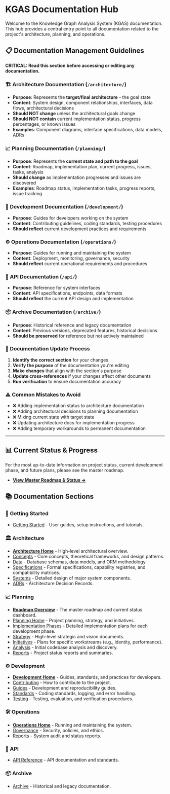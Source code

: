 # KGAS Documentation Hub

Welcome to the Knowledge Graph Analysis System (KGAS) documentation. This hub provides a central entry point to all documentation related to the project's architecture, planning, and operations.

## 📋 Documentation Management Guidelines

**CRITICAL: Read this section before accessing or editing any documentation.**

### 🏗️ Architecture Documentation (`/architecture/`)
- **Purpose**: Represents the **target/final architecture** - the goal state
- **Content**: System design, component relationships, interfaces, data flows, architectural decisions
- **Should NOT change** unless the architectural goals change
- **Should NOT contain** current implementation status, progress percentages, or known issues
- **Examples**: Component diagrams, interface specifications, data models, ADRs

### 📈 Planning Documentation (`/planning/`)
- **Purpose**: Represents the **current state and path to the goal**
- **Content**: Roadmap, implementation plan, current progress, issues, tasks, analysis
- **Should change** as implementation progresses and issues are discovered
- **Examples**: Roadmap status, implementation tasks, progress reports, issue tracking

### 🚀 Development Documentation (`/development/`)
- **Purpose**: Guides for developers working on the system
- **Content**: Contributing guidelines, coding standards, testing procedures
- **Should reflect** current development practices and requirements

### ⚙️ Operations Documentation (`/operations/`)
- **Purpose**: Guides for running and maintaining the system
- **Content**: Deployment, monitoring, governance, security
- **Should reflect** current operational requirements and procedures

### 📖 API Documentation (`/api/`)
- **Purpose**: Reference for system interfaces
- **Content**: API specifications, endpoints, data formats
- **Should reflect** the current API design and implementation

### 📦 Archive Documentation (`/archive/`)
- **Purpose**: Historical reference and legacy documentation
- **Content**: Previous versions, deprecated features, historical decisions
- **Should be preserved** for reference but not actively maintained

### 🔄 Documentation Update Process
1. **Identify the correct section** for your changes
2. **Verify the purpose** of the documentation you're editing
3. **Make changes** that align with the section's purpose
4. **Update cross-references** if your changes affect other documents
5. **Run verification** to ensure documentation accuracy

### ⚠️ Common Mistakes to Avoid
- ❌ Adding implementation status to architecture documentation
- ❌ Adding architectural decisions to planning documentation
- ❌ Mixing current state with target state
- ❌ Updating architecture docs for implementation progress
- ❌ Adding temporary workarounds to permanent documentation

---

## 📊 Current Status & Progress

For the most up-to-date information on project status, current development phase, and future plans, please see the master roadmap.

- **[View Master Roadmap & Status →](../ROADMAP_OVERVIEW.md)**

## 📚 Documentation Sections

### 🚀 Getting Started
- [Getting Started](./getting-started/) - User guides, setup instructions, and tutorials.

### 🏛️ Architecture
- **[Architecture Home](./architecture/)** - High-level architectural overview.
- [Concepts](./architecture/concepts/) - Core concepts, theoretical frameworks, and design patterns.
- [Data](./architecture/data/) - Database schemas, data models, and ORM methodology.
- [Specifications](./architecture/specifications/) - Formal specifications, capability registries, and compatibility matrices.
- [Systems](./architecture/systems/) - Detailed design of major system components.
- [ADRs](./architecture/adrs/) - Architecture Decision Records.

### 📈 Planning
- **[Roadmap Overview](../ROADMAP_OVERVIEW.md)** - The master roadmap and current status dashboard.
- [Planning Home](./planning/) - Project planning, strategy, and initiatives.
- [Implementation Phases](./planning/phases/) - Detailed implementation plans for each development phase.
- [Strategy](./planning/strategy/) - High-level strategic and vision documents.
- [Initiatives](./planning/initiatives/) - Plans for specific workstreams (e.g., identity, performance).
- [Analysis](./planning/analysis/) - Initial codebase analysis and discovery.
- [Reports](./planning/reports/) - Project status reports and summaries.

### ⚙️ Development
- **[Development Home](./development/)** - Guides, standards, and practices for developers.
- [Contributing](./development/contributing/) - How to contribute to the project.
- [Guides](./development/guides/) - Development and reproducibility guides.
- [Standards](./development/standards/) - Coding standards, logging, and error handling.
- [Testing](./development/testing/) - Testing, evaluation, and verification procedures.

### 🛠️ Operations
- **[Operations Home](./operations/)** - Running and maintaining the system.
- [Governance](./operations/governance/) - Security, policies, and ethics.
- [Reports](./operations/reports/) - System audit and status reports.

### 📖 API
- [API Reference](./api/) - API documentation and standards.

### 📦 Archive
- [Archive](./archive/) - Historical and legacy documentation.
